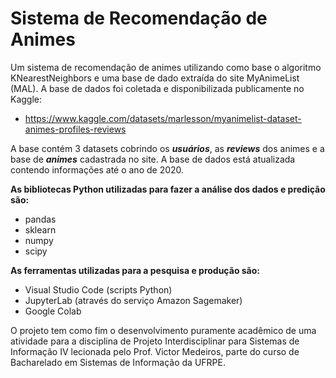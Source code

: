 
# Sistema de Recomendação de Animes 

Um sistema de recomendação de animes utilizando como base o algoritmo KNearestNeighbors e uma base de dado extraída do site MyAnimeList (MAL). A base de dados foi coletada e disponibilizada publicamente no Kaggle: 

- https://www.kaggle.com/datasets/marlesson/myanimelist-dataset-animes-profiles-reviews

A base contém 3 datasets cobrindo os _**usuários**_, as _**reviews**_ dos animes e a base de _**animes**_ cadastrada no site. A base de dados está atualizada contendo informações até o ano de 2020.

**As bibliotecas Python utilizadas para fazer a análise dos dados e predição são:**

- pandas
- sklearn
- numpy
- scipy

**As ferramentas utilizadas para a pesquisa e produção são:**

- Visual Studio Code (scripts Python)
- JupyterLab (através do serviço Amazon Sagemaker)
- Google Colab

O projeto tem como fim o desenvolvimento puramente acadêmico de uma atividade para a disciplina de Projeto Interdisciplinar para Sistemas de Informação IV lecionada pelo Prof. Victor Medeiros, parte do curso de Bacharelado em Sistemas de Informação da UFRPE.
